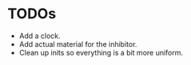 # TODOs
* Add a clock.
* Add actual material for the inhibitor.
* Clean up inits so everything is a bit more uniform.
